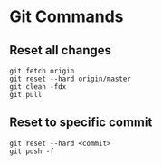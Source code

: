 # Git Commands

## Reset all changes

```
git fetch origin
git reset --hard origin/master
git clean -fdx
git pull
```

## Reset to specific commit

```
git reset --hard <commit>
git push -f
```

